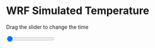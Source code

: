 <h1>WRF Simulated Temperature</h1>
<p>Drag the slider to change the time</p>

<div class="slidecontainer">
<input oninput='setImage(this)' class="slider" type="range" min="0" max="5" value="0" step="1" />
<img id='img'/>
</div>

<script>
var img = document.getElementById('img');
var img_array = ['/assets/images/wrf/t_wrfout_d01_2020-05-06_12:00:00.png',
'/assets/images/wrf/t_wrfout_d01_2020-05-06_13:00:00.png',
'/assets/images/wrf/t_wrfout_d01_2020-05-06_14:00:00.png',
'/assets/images/wrf/t_wrfout_d01_2020-05-06_15:00:00.png',
'/assets/images/wrf/t_wrfout_d01_2020-05-06_16:00:00.png',];
function setImage(obj)
{
        var value = obj.value;
        img.src = img_array[value];

}
</script>
